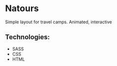 # Natours
Simple layout for travel camps. Animated, interactive

## Technologies:

- SASS
- CSS
- HTML
